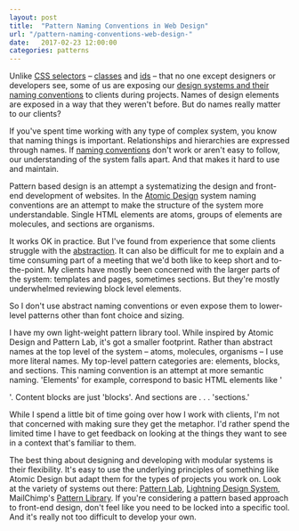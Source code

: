 ```yaml
---
layout: post
title:  "Pattern Naming Conventions in Web Design"
url: "/pattern-naming-conventions-web-design-"
date:   2017-02-23 12:00:00
categories: patterns
---
```


Unlike [CSS selectors](https://developer.mozilla.org/en-US/docs/Web/CSS/CSS_Selectors) – [classes](https://developer.mozilla.org/en-US/docs/Web/CSS/Class_selectors) and [ids](https://developer.mozilla.org/en-US/docs/Web/CSS/ID_selectors) – that no one except designers or developers see, some of us are exposing our [design systems and their naming conventions](http://patternlab.io/) to clients during projects. Names of design elements are exposed in a way that they weren't before. But do names really matter to our clients?

If you've spent time working with any type of complex system, you know that naming things is important. Relationships and hierarchies are expressed through names. If [naming conventions](https://en.wikipedia.org/wiki/Naming_convention_(programming)) don't work or aren't easy to follow, our understanding of the system falls apart. And that makes it hard to use and maintain.

Pattern based design is an attempt a systematizing the design and front-end development of websites. In the [Atomic Design](http://atomicdesign.bradfrost.com/) system naming conventions are an attempt to make the structure of the system more understandable. Single HTML elements are atoms, groups of elements are molecules, and sections are organisms.

It works OK in practice. But I've found from experience that some clients struggle with the [abstraction](http://atomicdesign.bradfrost.com/chapter-2/). It can also be difficult for me to explain and a time consuming part of a meeting that we'd both like to keep short and to-the-point. My clients have mostly been concerned with the larger parts of the system: templates and pages, sometimes sections. But they're mostly underwhelmed reviewing block level elements.

So I don't use abstract naming conventions or even expose them to lower-level patterns other than font choice and sizing. 

I have my own light-weight pattern library tool. While inspired by Atomic Design and Pattern Lab, it's got a smaller footprint. Rather than abstract names at the top level of the system – atoms, molecules, organisms – I use more literal names. My top-level pattern categories are: elements, blocks, and sections. This naming convention is an attempt at more semantic naming. 'Elements' for example, correspond to basic HTML elements like '<p>'. Content blocks are just 'blocks'. And sections are . . . 'sections.'

While I spend a little bit of time going over how I work with clients, I'm not that concerned with making sure they get the metaphor. I'd rather spend the limited time I have to get feedback on looking at the things they want to see in a context that's familiar to them.

The best thing about designing and developing with modular systems is their flexibility. It's easy to use the underlying principles of something like Atomic Design but adapt them for the types of projects you work on. Look at the variety of systems out there: [Pattern Lab](http://patternlab.io/), [Lightning Design System](https://www.lightningdesignsystem.com/), MailChimp's [Pattern Library](https://ux.mailchimp.com/patterns). If you're considering a pattern based approach to front-end design, don't feel like you need to be locked into a specific tool. And it's really not too difficult to develop your own.




